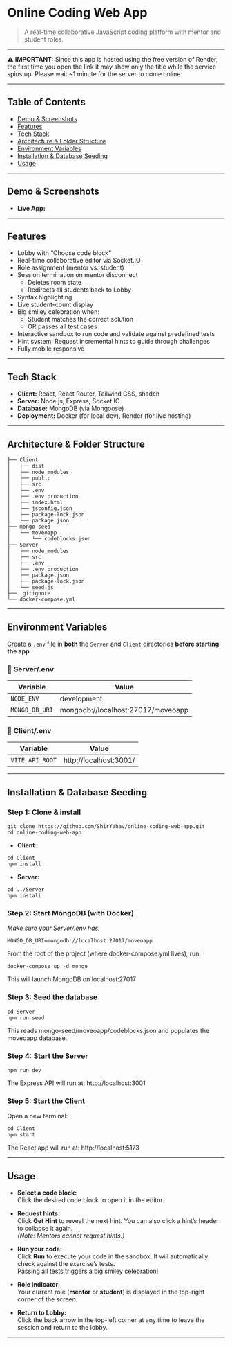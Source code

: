 # Online Coding Web App

> A real-time collaborative JavaScript coding platform with mentor and student roles.

---

⚠️ **IMPORTANT:** Since this app is hosted using the free version of Render, the first time you open the link it may show only the title while the service spins up. Please wait ~1 minute for the server to come online.

---

## Table of Contents

- [Demo & Screenshots](#demo--screenshots)
- [Features](#features)
- [Tech Stack](#tech-stack)
- [Architecture & Folder Structure](#architecture--folder-structure)
- [Environment Variables](#environment-variables)
- [Installation & Database Seeding](#installation--database-seeding)
- [Usage](#usage)

---

## Demo & Screenshots

- **Live App:** 

---

## Features

- Lobby with “Choose code block”
- Real-time collaborative editor via Socket.IO
- Role assignment (mentor vs. student)
- Session termination on mentor disconnect
  - Deletes room state
  - Redirects all students back to Lobby
- Syntax highlighting
- Live student-count display
- Big smiley celebration when:
  - Student matches the correct solution
  - OR passes all test cases
- Interactive sandbox to run code and validate against predefined tests
- Hint system: Request incremental hints to guide through challenges
- Fully mobile responsive

---

## Tech Stack

- **Client:** React, React Router, Tailwind CSS, shadcn
- **Server:** Node.js, Express, Socket.IO
- **Database:** MongoDB (via Mongoose)
- **Deployment:** Docker (for local dev), Render (for live hosting)

---

## Architecture & Folder Structure

```
├── Client
│   ├── dist
│   ├── node_modules
│   ├── public
│   ├── src
│   ├── .env
│   ├── .env.production
│   ├── index.html
│   ├── jsconfig.json
│   ├── package-lock.json
│   └── package.json
├── mongo-seed
│   └── moveoapp
│       └── codeblocks.json
├── Server
│   ├── node_modules
│   ├── src
│   ├── .env
│   ├── .env.production
│   ├── package.json
│   ├── package-lock.json
│   └── seed.js
├── .gitignore
└── docker-compose.yml
```
---

## Environment Variables

Create a `.env` file in **both** the `Server` and `Client` directories **before starting the app**.

### 📁 Server/.env

| Variable       | Value                                      |
|----------------|--------------------------------------------|
| `NODE_ENV`     | development                                |
| `MONGO_DB_URI` | mongodb://localhost:27017/moveoapp         |

### 📁 Client/.env

| Variable         | Value                      |
|------------------|----------------------------|
| `VITE_API_ROOT`  | http://localhost:3001/     |

---

## Installation & Database Seeding

### Step 1: Clone & install
```
git clone https://github.com/ShirYahav/online-coding-web-app.git
cd online-coding-web-app
```

- **Client:**
```
cd Client
npm install
```

- **Server:**
```
cd ../Server
npm install
```

### Step 2: Start MongoDB (with Docker)
*Make sure your Server/.env has:*
```
MONGO_DB_URI=mongodb://localhost:27017/moveoapp
```
From the root of the project (where docker-compose.yml lives), run:
```
docker-compose up -d mongo
```
This will launch MongoDB on localhost:27017

### Step 3: Seed the database
```
cd Server
npm run seed
```
This reads mongo-seed/moveoapp/codeblocks.json and populates the moveoapp database.

### Step 4: Start the Server
```
npm run dev
```
The Express API will run at: http://localhost:3001

### Step 5: Start the Client
Open a new terminal:
```
cd Client
npm start
```
The React app will run at: http://localhost:5173

---

## Usage

- **Select a code block:**  
  Click the desired code block to open it in the editor.

- **Request hints:**  
  Click **Get Hint** to reveal the next hint. You can also click a hint’s header to collapse it again.  
  *(Note: Mentors cannot request hints.)*

- **Run your code:**  
  Click **Run** to execute your code in the sandbox. It will automatically check against the exercise’s tests.  
  Passing all tests triggers a big smiley celebration!

- **Role indicator:**  
  Your current role (**mentor** or **student**) is displayed in the top-right corner of the screen.

- **Return to Lobby:**  
  Click the back arrow in the top-left corner at any time to leave the session and return to the lobby.

---